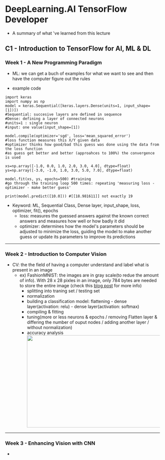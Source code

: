 # DeepLearning.AI TensorFlow Developer
- A summary of what 've learned from this lecture

## C1 - Introduction to TensorFlow for AI, ML & DL

### Week 1 - A New Programming Paradigm

- ML: we can get a buch of examples for what we want to see and then have the computer figure out the rules

- example code

```
import keras
import numpy as np
model = keras.Sequential([keras.layers.Dense(units=1, input_shape=[1])])
#Sequential: succesive layers are defined in sequence
#Dense: defining a layer of connected neurons
#units=1 : single neuron
#input: one value(input_shape=[1])

model.compile(optimizer='sgd', loss='mean_squared_error') 
#loss function measures this X/Y given data
#optimizer thinks how good/bad this guess was done using the data from the loss function
#as guess get better and better (approahces to 100%) the convergence is used

xs=np.array([-1.0, 0.0, 1.0, 2.0, 3.0, 4.0], dtype=float)
ys=np.array([-3.0, -1.0, 1.0, 3.0, 5.0, 7.0], dtype=float)

model.fit(xs, ys, epochs=500) #training
#go through the training loop 500 times: repeating 'measuring loss - optimizer - make better guess' 

print(model.predict([10.0])) #[[18.981611]] not exactly 19
```

- Keyword: ML, Sequential Class, Dense layer, input_shape, loss, optimizer, fit(), epochs
  - loss: measures the guessed answers against the known correct answers and measures how well or how badly it did
  - optimizer: determines how the model's parameters should be adjusted to minimize the loss, guiding the model to make another guess or update its parameters to improve its predictions

----

### Week 2 - Introduction to Computer Vision

- CV: the the field of having a computer understand and label what is present in an image
  - ex) FashionMNIST: the images are in gray scale(to redue the amount of info). With 28 x 28 pixles in an image, only 784 bytes are needed to store the entire image (check this [blog post](https://sh-avid-learner.tistory.com/322) for more info)
    - splitting into traning set / testing set
    - normalization
    - building a classification model: flattening - dense layer(activation: relu) - dense layer(activation: softmax)
    - compiling & fitting
    - tuning(more or less neurons & epochs / removing Flatten layer & differing the number of ouput nodes / adding another layer / without normalization)
    - accuracy analysis
      <br>
      <img src="https://github.com/SehyunPark/Coursera/assets/28240330/c965fb18-d464-4194-bfba-d04cfff92dba" width="600" height="300">
      
----

### Week 3 - Enhancing Vision with CNN

- 


